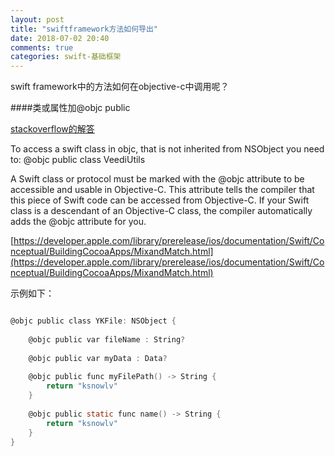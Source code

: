 ```yaml
---
layout: post
title: "swiftframework方法如何导出"
date: 2018-07-02 20:40
comments: true
categories: swift-基础框架
---
```


swift framework中的方法如何在objective-c中调用呢？

####类或属性加@objc public

[stackoverflow的解答](https://stackoverflow.com/questions/31099596/importing-swift-framework-into-a-objective-c-project)

To access a swift class in objc, that is not inherited from NSObject you need to:
@objc public class VeediUtils

A Swift class or protocol must be marked with the @objc attribute to be accessible and usable in Objective-C. This attribute tells the compiler that this piece of Swift code can be accessed from Objective-C. If your Swift class is a descendant of an Objective-C class, the compiler automatically adds the @objc attribute for you.

[https://developer.apple.com/library/prerelease/ios/documentation/Swift/Conceptual/BuildingCocoaApps/MixandMatch.html](https://developer.apple.com/library/prerelease/ios/documentation/Swift/Conceptual/BuildingCocoaApps/MixandMatch.html)

示例如下：

```objective-c

@objc public class YKFile: NSObject {
    
    @objc public var fileName : String?
    
    @objc public var myData : Data?
    
    @objc public func myFilePath() -> String {
        return "ksnowlv"
    }
    
    @objc public static func name() -> String {
        return "ksnowlv"
    }
}

```